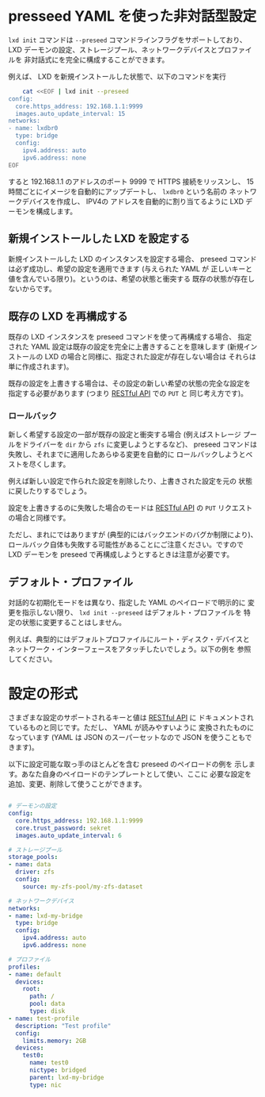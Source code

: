 # presseed YAML を使った非対話型設定
<!-- Non-interactive configuration via preseed YAML -->

<!--
The `lxd init` command supports a `\-\-preseed` command line flag that
makes it possible to fully configure LXD daemon settings, storage
pools, network devices and profiles, in a non-interactive way.
-->
`lxd init` コマンドは `--preseed` コマンドラインフラグをサポートしており、
LXD デーモンの設定、ストレージプール、ネットワークデバイスとプロファイルを
非対話式にを完全に構成することができます。

<!--
For example, starting from a brand new LXD installation, the command
line:
-->
例えば、 LXD を新規インストールした状態で、以下のコマンドを実行

```bash
    cat <<EOF | lxd init --preseed
config:
  core.https_address: 192.168.1.1:9999
  images.auto_update_interval: 15
networks:
- name: lxdbr0
  type: bridge
  config:
    ipv4.address: auto
    ipv6.address: none
EOF
```

<!--
will configure the LXD daemon to listen for HTTPS connections on port
9999 of the 192.168.1.1 address, to automatically update images every
15 hours, and to create a network bridge device named `lxdbr0`, which
will get assigned an IPv4 address automatically.
-->
すると 192.168.1.1 のアドレスのポート 9999 で HTTPS 接続をリッスンし、 
15 時間ごとにイメージを自動的にアップデートし、 `lxdbr0` という名前の
ネットワークデバイスを作成し、 IPV4の アドレスを自動的に割り当てるように
LXD デーモンを構成します。

## 新規インストールした LXD を設定する <!-- Configure a brand new LXD -->

<!--
If you are configuring a brand new LXD instance, then the preseed
command will always succeed and apply the desired configuration (as
long as the given YAML contains valid keys and values), since there is
no existing state that might conflict with the desired one.
-->
新規インストールした LXD のインスタンスを設定する場合、 preseed
コマンドは必ず成功し、希望の設定を適用できます (与えられた YAML が
正しいキーと値を含んでいる限り)。というのは、希望の状態と衝突する
既存の状態が存在しないからです。

## 既存の LXD を再構成する <!-- Re-configuring an existing LXD -->

<!--
If you are re-configuring an existing LXD instance using the preseed
command, then the provided YAML configuration is meant to completely
overwrite existing entities (if the provided entities do not exist,
they will just be created, as in the brand new LXD case).
-->
既存の LXD インスタンスを preseed コマンドを使って再構成する場合、
指定された YAML 設定は既存の設定を完全に上書きすることを意味します
(新規インストールの LXD の場合と同様に、指定された設定が存在しない場合は
それらは単に作成されます)。

<!--
In case you are overwriting an existing entity you must provide the full
configuration of the new desired state for the entity (i.e. the semantics is
the same as a `PUT` request in the [RESTful API](rest-api.md)).
-->
既存の設定を上書きする場合は、その設定の新しい希望の状態の完全な設定を
指定する必要があります (つまり [RESTful API](rest-api.md) での `PUT` と
同じ考え方です)。

### ロールバック <!-- Rollback -->

<!--
If some parts of the new desired configuration conflict with the
existing state (for example they try to change the driver of a storage
pool from `dir` to `zfs`), then the preseed command will fail and will
automatically try its best to rollback any change that was applied so
far.
-->
新しく希望する設定の一部が既存の設定と衝突する場合 (例えばストレージ
プールをドライバーを `dir` から `zfs` に変更しようとするなど)、
preseed コマンドは失敗し、それまでに適用したあらゆる変更を自動的に
ロールバックしようとベストを尽くします。

<!--
For example it will delete entities that were created by the new
configuration and revert overwritten entities back to their original
state.
-->
例えば新しい設定で作られた設定を削除したり、上書きされた設定を元の
状態に戻したりするでしょう。

<!--
Failure modes when overwriting entities are the same as `PUT` requests
in the [RESTful API](rest-api.md).
-->
設定を上書きするのに失敗した場合のモードは [RESTful API](rest-api.md)
の `PUT` リクエストの場合と同様です。

<!--
Note however, that the rollback itself might potentially fail as well,
although rarely (typically due to backend bugs or limitations). Thus
care must be taken when trying to reconfigure a LXD daemon via
preseed.
-->
ただし、まれにではありますが (典型的にはバックエンドのバグか制限により)、
ロールバック自体も失敗する可能性があることにご注意ください。ですので
LXD デーモンを preseed で再構成しようとするときは注意が必要です。


## デフォルト・プロファイル <!-- Default profile-->

<!--
Differently from the interactive init mode, the `lxd init \-\-preseed`
command line will not modify the default profile in any particular
way, unless you explicitly express that in the provided YAML payload.
-->
対話的な初期化モードをは異なり、指定した YAML のペイロードで明示的に
変更を指示しない限り、 `lxd init --preseed` はデフォルト・プロファイルを
特定の状態に変更することはしません。

<!--
For instance, you will typically want to attach a root disk device and
a network interface to your default profile. See below for an example.
-->
例えば、典型的にはデフォルトプロファイルにルート・ディスク・デバイスと
ネットワーク・インターフェースをアタッチしたいでしょう。以下の例を
参照してください。

# 設定の形式 <!-- Configuration format -->

<!--
The supported keys and values of the various entities are the same as
the ones documented in the [RESTful API](rest-api.md), but converted
to YAML for easier reading (however you can use JSON too, since YAML
is a superset of JSON).
-->
さまざまな設定のサポートされるキーと値は [RESTful API](rest-api.md) に
ドキュメントされているものと同じです。ただし、 YAML が読みやすいように
変換されたものになっています (YAML は JSON のスーパーセットなので
JSON を使うこともできます)。

<!--
Here follows an example of a preseed payload containing most of the
possible configuration knobs. You can use it as a template for your
own one, and add, change or remove what you need:
-->
以下に設定可能な取っ手のほとんどを含む preseed のペイロードの例を
示します。あなた自身のペイロードのテンプレートとして使い、ここに
必要な設定を追加、変更、削除して使うことができます。

<!--
```yaml

# Daemon settings
config:
  core.https_address: 192.168.1.1:9999
  core.trust_password: sekret
  images.auto_update_interval: 6

# Storage pools
storage_pools:
- name: data
  driver: zfs
  config:     
    source: my-zfs-pool/my-zfs-dataset

# Network devices
networks:
- name: lxd-my-bridge
  type: bridge
  config:
    ipv4.address: auto
    ipv6.address: none

# Profiles
profiles:
- name: default
  devices:
    root:
      path: /
      pool: data
      type: disk
- name: test-profile
  description: "Test profile"
  config:
    limits.memory: 2GB
  devices:
    test0:
      name: test0
      nictype: bridged
      parent: lxd-my-bridge
      type: nic
```
-->

```yaml

# デーモンの設定
config:
  core.https_address: 192.168.1.1:9999
  core.trust_password: sekret
  images.auto_update_interval: 6

# ストレージプール
storage_pools:
- name: data
  driver: zfs
  config:     
    source: my-zfs-pool/my-zfs-dataset

# ネットワークデバイス
networks:
- name: lxd-my-bridge
  type: bridge
  config:
    ipv4.address: auto
    ipv6.address: none

# プロファイル
profiles:
- name: default
  devices:
    root:
      path: /
      pool: data
      type: disk
- name: test-profile
  description: "Test profile"
  config:
    limits.memory: 2GB
  devices:
    test0:
      name: test0
      nictype: bridged
      parent: lxd-my-bridge
      type: nic
```

